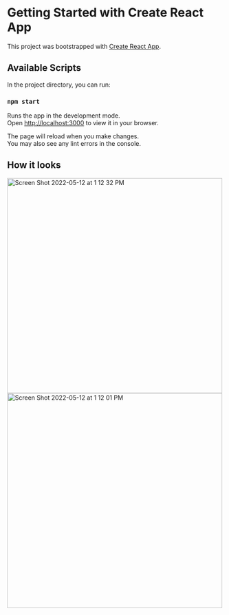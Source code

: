 # Getting Started with Create React App

This project was bootstrapped with [Create React App](https://github.com/facebook/create-react-app).

## Available Scripts

In the project directory, you can run:

### `npm start`

Runs the app in the development mode.\
Open [http://localhost:3000](http://localhost:3000) to view it in your browser.

The page will reload when you make changes.\
You may also see any lint errors in the console.

## How it looks
<img width="500" alt="Screen Shot 2022-05-12 at 1 12 32 PM" src="https://user-images.githubusercontent.com/96704494/168164775-da57cf7c-5ee3-4879-b1da-07d7aec691a7.png"> <img width="500" alt="Screen Shot 2022-05-12 at 1 12 01 PM" src="https://user-images.githubusercontent.com/96704494/168164811-1a2522e7-594f-4817-9bb9-81b06e742839.png">

